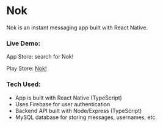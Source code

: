 # Nok
Nok is an instant messaging app built with React Native.

### Live Demo:

App Store: search for Nok!

Play Store: [Nok!](https://play.google.com/store/apps/details?id=com.jacobcambell.nok&hl=en_US&gl=US)

### Tech Used:
- App is built with React Native (TypeScript)
- Uses Firebase for user authentication
- Backend API built with Node/Express (TypeScript)
- MySQL database for storing messages, usernames, etc.
